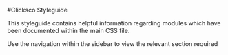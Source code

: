 #Clicksco Styleguide

This styleguide contains helpful information regarding modules which have been documented within the main CSS file.

Use the navigation within the sidebar to view the relevant section required

